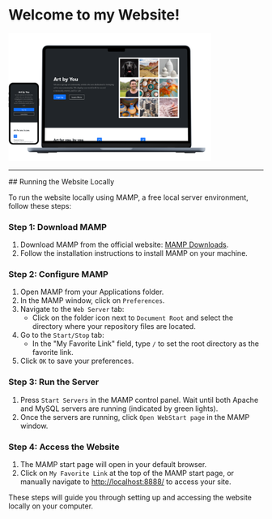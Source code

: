 <h1> Welcome to my Website! </h1>
<div>
	<img src="https://github.com/alnaamaniahmed/artbyyou-/blob/master/artPic.svg?raw=true" alt="websitePic" style="height: auto; max-width: 400px;">
</div>
<hr /> 
## Running the Website Locally

To run the website locally using MAMP, a free local server environment, follow these steps:

### Step 1: Download MAMP

1. Download MAMP from the official website: [MAMP Downloads](https://www.mamp.info/en/downloads/).
2. Follow the installation instructions to install MAMP on your machine.

### Step 2: Configure MAMP

1. Open MAMP from your Applications folder.
2. In the MAMP window, click on `Preferences`.
3. Navigate to the `Web Server` tab:
   - Click on the folder icon next to `Document Root` and select the directory where your repository files are located.
4. Go to the `Start/Stop` tab:
   - In the "My Favorite Link" field, type `/` to set the root directory as the favorite link.
5. Click `OK` to save your preferences.

### Step 3: Run the Server

1. Press `Start Servers` in the MAMP control panel. Wait until both Apache and MySQL servers are running (indicated by green lights).
2. Once the servers are running, click `Open WebStart page` in the MAMP window.

### Step 4: Access the Website

1. The MAMP start page will open in your default browser. 
2. Click on `My Favorite Link` at the top of the MAMP start page, or manually navigate to [http://localhost:8888/](http://localhost:8888/) to access your site.

These steps will guide you through setting up and accessing the website locally on your computer.
